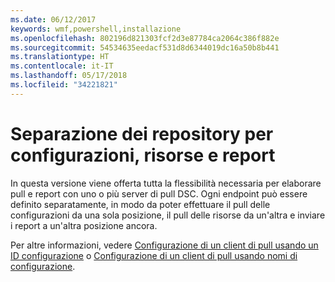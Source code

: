 ```yaml
---
ms.date: 06/12/2017
keywords: wmf,powershell,installazione
ms.openlocfilehash: 802196d821303fcf2d3e87784ca2064c386f882e
ms.sourcegitcommit: 54534635eedacf531d8d6344019dc16a50b8b441
ms.translationtype: HT
ms.contentlocale: it-IT
ms.lasthandoff: 05/17/2018
ms.locfileid: "34221821"
---
```

# <a name="separation-of-configuration-resource-and-report-repositories"></a>Separazione dei repository per configurazioni, risorse e report

In questa versione viene offerta tutta la flessibilità necessaria per elaborare pull e report con uno o più server di pull DSC. Ogni endpoint può essere definito separatamente, in modo da poter effettuare il pull delle configurazioni da una sola posizione, il pull delle risorse da un'altra e inviare i report a un'altra posizione ancora.

Per altre informazioni, vedere [Configurazione di un client di pull usando un ID configurazione](https://msdn.microsoft.com/powershell/dsc/pullclientconfigid) o [Configurazione di un client di pull usando nomi di configurazione](https://msdn.microsoft.com/powershell/dsc/pullclientconfignames).
